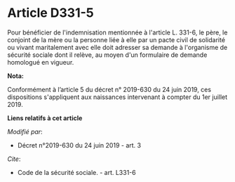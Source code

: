 # Article D331-5

Pour bénéficier de l'indemnisation mentionnée à l'article L. 331-6, le père, le conjoint de la mère ou la personne liée à
elle par un pacte civil de solidarité ou vivant maritalement avec elle doit adresser sa demande à l'organisme de sécurité
sociale dont il relève, au moyen d'un formulaire de demande homologué en vigueur.

**Nota:**

Conformément à l’article 5 du décret n° 2019-630 du 24 juin 2019, ces dispositions s'appliquent aux naissances intervenant à
compter du 1er juillet 2019.

**Liens relatifs à cet article**

_Modifié par_:

  - Décret n°2019-630 du 24 juin 2019 - art. 3

_Cite_:

  - Code de la sécurité sociale. - art. L331-6
